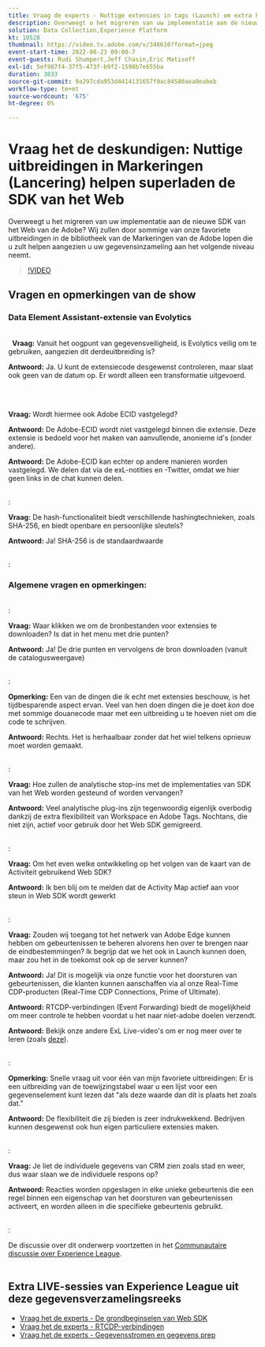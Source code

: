 ```yaml
---
title: Vraag de experts - Nuttige extensies in tags (Launch) om extra kosten in rekening te brengen voor de Web SDK
description: Overweegt u het migreren van uw implementatie aan de nieuwe SDK van het Web van de Adobe?  Wij zullen door sommige van onze favoriete uitbreidingen in de bibliotheek van de Markeringen van de Adobe lopen die u zult helpen aangezien u uw gegevensinzameling aan het volgende niveau neemt.
solution: Data Collection,Experience Platform
kt: 10528
thumbnail: https://video.tv.adobe.com/v/346610?format=jpeg
event-start-time: 2022-08-23 09:00-7
event-guests: Rudi Shumpert,Jeff Chasin,Eric Matisoff
exl-id: 5ef987f4-37f5-473f-b9f2-1598b7e655ba
duration: 3833
source-git-commit: 9a297cda953d4414131657f9ac84580aea0eabeb
workflow-type: tm+mt
source-wordcount: '675'
ht-degree: 0%

---
```


# Vraag het de deskundigen: Nuttige uitbreidingen in Markeringen (Lancering) helpen superladen de SDK van het Web

Overweegt u het migreren van uw implementatie aan de nieuwe SDK van het Web van de Adobe?  Wij zullen door sommige van onze favoriete uitbreidingen in de bibliotheek van de Markeringen van de Adobe lopen die u zult helpen aangezien u uw gegevensinzameling aan het volgende niveau neemt.

>[!VIDEO](https://video.tv.adobe.com/v/346610/?quality=12&learn=on)

## Vragen en opmerkingen van de show

### Data Element Assistant-extensie van Evolytics

<br> 
**Vraag:** Vanuit het oogpunt van gegevensveiligheid, is Evolytics veilig om te gebruiken, aangezien dit derdeuitbreiding is?

**Antwoord:** Ja. U kunt de extensiecode desgewenst controleren, maar slaat ook geen van de datum op. Er wordt alleen een transformatie uitgevoerd.

<br> 

**Vraag:** Wordt hiermee ook Adobe ECID vastgelegd?

**Antwoord:** De Adobe-ECID wordt niet vastgelegd binnen die extensie. Deze extensie is bedoeld voor het maken van aanvullende, anonieme id&#39;s (onder andere).

**Antwoord:** De Adobe-ECID kan echter op andere manieren worden vastgelegd. We delen dat via de exL-notities en -Twitter, omdat we hier geen links in de chat kunnen delen.

<br>:

**Vraag:** De hash-functionaliteit biedt verschillende hashingtechnieken, zoals SHA-256, en biedt openbare en persoonlijke sleutels?

**Antwoord:** Ja! SHA-256 is de standaardwaarde

<br>:

### Algemene vragen en opmerkingen:

<br>:

**Vraag:** Waar klikken we om de bronbestanden voor extensies te downloaden? Is dat in het menu met drie punten?

**Antwoord:** Ja! De drie punten en vervolgens de bron downloaden (vanuit de catalogusweergave)

<br>:

**Opmerking:** Een van de dingen die ik echt met extensies beschouw, is het tijdbesparende aspect ervan. Veel van hen doen dingen die je doet *kon* doe met sommige douanecode maar met een uitbreiding u te hoeven niet om die code te schrijven.

**Antwoord:** Rechts. Het is herhaalbaar zonder dat het wiel telkens opnieuw moet worden gemaakt.

<br>:

**Vraag:** Hoe zullen de analytische stop-ins met de implementaties van SDK van het Web worden gesteund of worden vervangen?

**Antwoord:** Veel analytische plug-ins zijn tegenwoordig eigenlijk overbodig dankzij de extra flexibiliteit van Workspace en Adobe Tags. Nochtans, die niet zijn, actief voor gebruik door het Web SDK gemigreerd.

<br>:

**Vraag:** Om het even welke ontwikkeling op het volgen van de kaart van de Activiteit gebruikend Web SDK?

**Antwoord:** Ik ben blij om te melden dat de Activity Map actief aan voor steun in Web SDK wordt gewerkt

<br>:

**Vraag:** Zouden wij toegang tot het netwerk van Adobe Edge kunnen hebben om gebeurtenissen te beheren alvorens hen over te brengen naar de eindbestemmingen? Ik begrijp dat we het ook in Launch kunnen doen, maar zou het in de toekomst ook op de server kunnen?

**Antwoord:** Ja! Dit is mogelijk via onze functie voor het doorsturen van gebeurtenissen, die klanten kunnen aanschaffen via al onze Real-Time CDP-producten (Real-Time CDP Connections, Prime of Ultimate).

**Antwoord:** RTCDP-verbindingen (Event Forwarding) biedt de mogelijkheid om meer controle te hebben voordat u het naar niet-adobe doelen verzendt.

**Antwoord:** Bekijk onze andere ExL Live-video&#39;s om er nog meer over te leren (zoals [deze](exl-live-episode-06-23-22.md)).

<br>:

**Opmerking:** Snelle vraag uit voor één van mijn favoriete uitbreidingen: Er is een uitbreiding van de toewijzingstabel waar u een lijst voor een gegevenselement kunt lezen dat &quot;als deze waarde dan dit is plaats het zoals dat.&quot;

**Antwoord:** De flexibiliteit die zij bieden is zeer indrukwekkend. Bedrijven kunnen desgewenst ook hun eigen particuliere extensies maken.

<br>:

**Vraag:** Je liet de individuele gegevens van CRM zien zoals stad en weer, dus waar slaan we de individuele respons op?

**Antwoord:** Reacties worden opgeslagen in elke unieke gebeurtenis die een regel binnen een eigenschap van het doorsturen van gebeurtenissen activeert, en worden alleen in die specifieke gebeurtenis gebruikt.

<br>:

De discussie over dit onderwerp voortzetten in het [Communautaire discussie over Experience League](https://experienceleaguecommunities.adobe.com/t5/adobe-experience-platform/experience-league-live-post-session-discussion-useful-extensions/m-p/542620#M240).
<br> 

## Extra LIVE-sessies van Experience League uit deze gegevensverzamelingsreeks

* [Vraag het de experts - De grondbeginselen van Web SDK](exl-live-episode-05-26-22.md)
* [Vraag het de experts - RTCDP-verbindingen](exl-live-episode-06-23-22.md)
* [Vraag het de experts - Gegevensstromen en gegevens prep](exl-live-episode-07-21-22.md)
